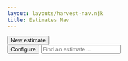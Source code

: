 ```yaml
---
layout: layouts/harvest-nav.njk
title: Estimates Nav
---
```


<main>
  <div id="action-bar">
    <button class="button primary">New estimate</button>
    <div class="flex">
      <button class="button">Configure</button>
      <input class="input" type="text" placeholder="Find an estimate…">
    </div>
  </div>
</main>
